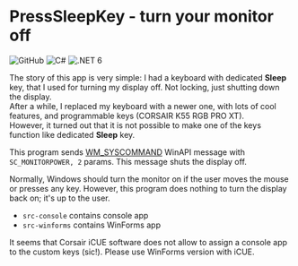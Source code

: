 # PressSleepKey - turn your monitor off
![GitHub](https://img.shields.io/github/license/tushev/presssleepkey) ![C#](https://img.shields.io/badge/language-C%23-green)  ![.NET 6](https://img.shields.io/badge/runtime-.NET%206-blueviolet) 


The story of this app is very simple: I had a keyboard with dedicated **Sleep** key, that I used for turning my display off. Not locking, just shutting down the display.<br>
After a while, I replaced my keyboard with a newer one, with lots of cool features, and programmable keys (CORSAIR K55 RGB PRO XT).<br> 
However, it turned out that it is not possible to make one of the keys function like dedicated **Sleep** key.

This program sends [WM_SYSCOMMAND](https://docs.microsoft.com/en-us/windows/win32/menurc/wm-syscommand) WinAPI message with `SC_MONITORPOWER, 2` params.
This message shuts the display off.

Normally, Windows should turn the monitor on if the user moves the mouse or presses any key.
However, this program does nothing to turn the display back on; it's up to the user.

* `src-console` contains console app
* `src-winforms` contains WinForms app

It seems that Corsair iCUE software does not allow to assign a console app to the custom keys (sic!). Please use WinForms version with iCUE.

